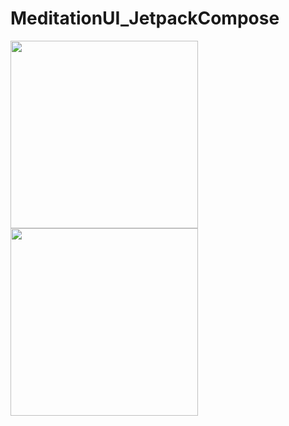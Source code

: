 # MeditationUI_JetpackCompose
<img src = "https://user-images.githubusercontent.com/96309032/212146244-a6b2d84c-0906-4cab-9854-18637097b7c4.jpg" width = "300"></img>
<img src = "https://user-images.githubusercontent.com/96309032/212146351-ab116920-33c7-4743-b68f-1306afbd1af3.jpg" width = "300"></img>
